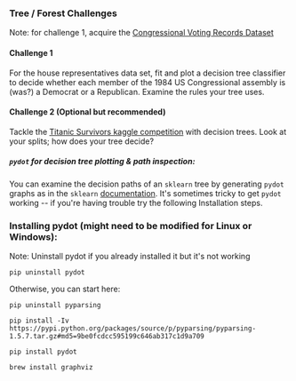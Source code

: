 ### Tree / Forest Challenges

Note: for challenge 1, acquire the [Congressional Voting Records Dataset](https://archive.ics.uci.edu/ml/datasets/Congressional+Voting+Records)

#### Challenge 1

For the house representatives data set, fit and plot a decision tree classifier to decide whether each member of the 1984 US Congressional assembly is (was?) a Democrat or a Republican. Examine the rules your tree uses.


#### Challenge 2 (Optional but recommended)

Tackle the [Titanic Survivors kaggle competition](https://www.kaggle.com/c/titanic-gettingStarted) with decision trees. Look at your splits; how does your tree decide?


##### `pydot` for decision tree plotting & path inspection:

You can examine the decision paths of an `sklearn` tree by generating `pydot` graphs as in the `sklearn` [documentation](http://scikit-learn.org/stable/modules/tree.html). It's sometimes tricky to get `pydot` working -- if you're having trouble try the following Installation steps.


### Installing pydot (might need to be modified for Linux or Windows):

Note: Uninstall pydot if you already installed it but it's not working

    pip uninstall pydot

Otherwise, you can start here:

    pip uninstall pyparsing

    pip install -Iv
    https://pypi.python.org/packages/source/p/pyparsing/pyparsing-1.5.7.tar.gz#md5=9be0fcdcc595199c646ab317c1d9a709

    pip install pydot

    brew install graphviz